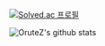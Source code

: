 [![Solved.ac
프로필](http://mazassumnida.wtf/api/v2/generate_badge?boj=creeperss85)](https://solved.ac/creeperss85)

![OruteZ's github stats](https://github-readme-stats.vercel.app/api?username=OruteZ&show_icons=true)

<!--
**OruteZ/OruteZ** is a ✨ _special_ ✨ repository because its `README.md` (this file) appears on your GitHub profile.

Here are some ideas to get you started:

- 🔭 I’m currently working on ...
- 🌱 I’m currently learning ...
- 👯 I’m looking to collaborate on ...
- 🤔 I’m looking for help with ...
- 💬 Ask me about ...
- 📫 How to reach me: ...
- 😄 Pronouns: ...
- ⚡ Fun fact: ...
-->

